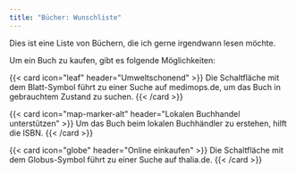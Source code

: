 ```yaml
---
title: "Bücher: Wunschliste"
---
```

Dies ist eine Liste von Büchern, die ich gerne irgendwann lesen möchte.

Um ein Buch zu kaufen, gibt es folgende Möglichkeiten:

{{< card icon="leaf" header="Umweltschonend" >}}
Die Schaltfläche mit dem Blatt-Symbol führt zu einer Suche auf medimops.de,
um das Buch in gebrauchtem Zustand zu suchen.
{{< /card >}}

{{< card icon="map-marker-alt" header="Lokalen Buchhandel unterstützen" >}}
Um das Buch beim lokalen Buchhändler zu erstehen, hilft die ISBN.
{{< /card >}}

{{< card icon="globe" header="Online einkaufen" >}}
Die Schaltfläche mit dem Globus-Symbol führt zu einer Suche auf thalia.de.
{{< /card >}}